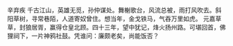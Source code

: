 辛弃疾
千古江山，英雄无觅，孙仲谋处。舞榭歌台，风流总被，雨打风吹去。斜阳草树，寻常巷陌，人道寄奴曾住。想当年，金戈铁马，气吞万里如虎。
元嘉草草，封狼居胥，赢得仓皇北顾。四十三年，望中犹记，烽火扬州路。可堪回首，佛狸祠下，一片神鸦社鼓。凭谁问：廉颇老矣，尚能饭否？